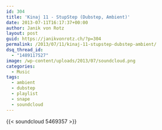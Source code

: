 ```yaml
---
id: 304
title: 'Kinaj 11 - StupStep (Dubstep, Ambient)'
date: 2013-07-11T16:17:37+00:00
author: Janik von Rotz
layout: post
guid: https://janikvonrotz.ch/?p=304
permalink: /2013/07/11/kinaj-11-stupstep-dubstep-ambient/
dsq_thread_id:
  - "1489117527"
image: /wp-content/uploads/2013/07/soundcloud.png
categories:
  - Music
tags:
  - ambient
  - dubstep
  - playlist
  - snape
  - soundcloud
---
```

{{< soundcloud 5469357 >}}